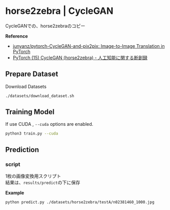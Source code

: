 # horse2zebra | CycleGAN
CycleGANでの、horse2zebraのコピー  

**Reference**
* [junyanz/pytorch-CycleGAN-and-pix2pix: Image-to-Image Translation in PyTorch](https://github.com/junyanz/pytorch-CycleGAN-and-pix2pix)
* [PyTorch (15) CycleGAN (horse2zebra) - 人工知能に関する断創録](https://aidiary.hatenablog.com/entry/20180324/1521896184)

## Prepare Dataset
Download Datasets  
```bash
./datasets/download_dataset.sh
```

## Training Model
If use CUDA , `--cuda` options are enabled.

```bash
python3 train.py --cuda
```

## Prediction
### script
1枚の画像変換用スクリプト  
結果は、`results/predict`の下に保存

**Example**
```bash
python predict.py ./datasets/horse2zebra/testA/n02381460_1000.jpg
```